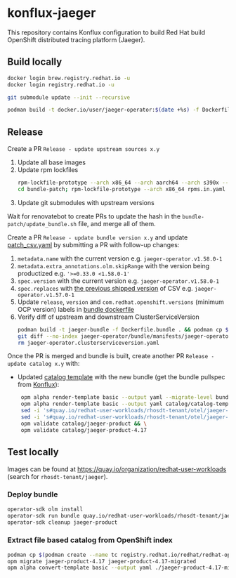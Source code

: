 # konflux-jaeger

This repository contains Konflux configuration to build Red Hat build OpenShift distributed tracing platform (Jaeger).

## Build locally

```bash
docker login brew.registry.redhat.io -u
docker login registry.redhat.io -u

git submodule update --init --recursive

podman build -t docker.io/user/jaeger-operator:$(date +%s) -f Dockerfile.operator 
```

## Release

Create a PR `Release - update upstream sources x.y`
1. Update all base images
1. Update rpm lockfiles
   ```bash
   rpm-lockfile-prototype --arch x86_64 --arch aarch64 --arch s390x --arch ppc64le -f Dockerfile.collector rpms.in.yaml --outfile rpms.lock.yaml
   cd bundle-patch; rpm-lockfile-prototype --arch x86_64 rpms.in.yaml --outfile rpms.lock.yaml
   ```
1. Update git submodules with upstream versions

Wait for renovatebot to create PRs to update the hash in the `bundle-patch/update_bundle.sh` file, and merge all of them.

Create a PR `Release - update bundle version x.y` and update [patch_csv.yaml](./bundle-patch/patch_csv.yaml) by submitting a PR with follow-up changes:
1. `metadata.name` with the current version e.g. `jaeger-operator.v1.58.0-1`
1. `metadata.extra_annotations.olm.skipRange` with the version being productized e.g. `'>=0.33.0 <1.58.0-1'`
1. `spec.version` with the current version e.g. `jaeger-operator.v1.58.0-1`
1. `spec.replaces` with [the previous shipped version](https://catalog.redhat.com/software/containers/rhosdt/jaeger-operator-bundle/613b50f3a052bb39f2c5f31e) of CSV e.g. `jaeger-operator.v1.57.0-1`
1. Update `release`, `version` and `com.redhat.openshift.versions` (minimum OCP version) labels in [bundle dockerfile](./Dockerfile.bundle)
1. Verify diff of upstream and downstream ClusterServiceVersion
   ```bash
   podman build -t jaeger-bundle -f Dockerfile.bundle . && podman cp $(podman create jaeger-bundle):/manifests/jaeger-operator.clusterserviceversion.yaml .
   git diff --no-index jaeger-operator/bundle/manifests/jaeger-operator.clusterserviceversion.yaml jaeger-operator.clusterserviceversion.yaml
   rm jaeger-operator.clusterserviceversion.yaml
   ```

Once the PR is merged and bundle is built, create another PR `Release - update catalog x.y` with:
* Updated [catalog template](./catalog/catalog-template.yaml) with the new bundle (get the bundle pullspec from [Konflux](https://console.redhat.com/application-pipeline/workspaces/rhosdt/applications/jaeger/components/jaeger-bundle)):
   ```bash
    opm alpha render-template basic --output yaml --migrate-level bundle-object-to-csv-metadata catalog/catalog-template.yaml > catalog/jaeger-product-4.17/catalog.yaml && \
    opm alpha render-template basic --output yaml catalog/catalog-template.yaml > catalog/jaeger-product/catalog.yaml && \
    sed -i 's#quay.io/redhat-user-workloads/rhosdt-tenant/otel/jaeger-bundle#registry.redhat.io/rhosdt/jaeger-operator-bundle#g' catalog/jaeger-product-4.17/catalog.yaml  && \
    sed -i 's#quay.io/redhat-user-workloads/rhosdt-tenant/otel/jaeger-bundle#registry.redhat.io/rhosdt/jaeger-operator-bundle#g' catalog/jaeger-product/catalog.yaml  && \
    opm validate catalog/jaeger-product && \
    opm validate catalog/jaeger-product-4.17
   ```

## Test locally

Images can be found at https://quay.io/organization/redhat-user-workloads (search for `rhosdt-tenant/jaeger`).

### Deploy bundle

```bash
operator-sdk olm install
operator-sdk run bundle quay.io/redhat-user-workloads/rhosdt-tenant/jaeger/jaeger-bundle-quay@sha256:a09e1fa7c42b3f89b8a74e83d9d8c5b501ef9cd356612d6e146646df1f3d5800
operator-sdk cleanup jaeger-product
```

### Extract file based catalog from OpenShift index

```bash
podman cp $(podman create --name tc registry.redhat.io/redhat/redhat-operator-index:v4.17):/configs/jaeger-product jaeger-product-4.17 && podman rm tc
opm migrate jaeger-product-4.17 jaeger-product-4.17-migrated
opm alpha convert-template basic --output yaml ./jaeger-product-4.17-migrated/jaeger-product/catalog.json > jaeger-product-4.17-migrated/jaeger-product/catalog-template.yaml
```
